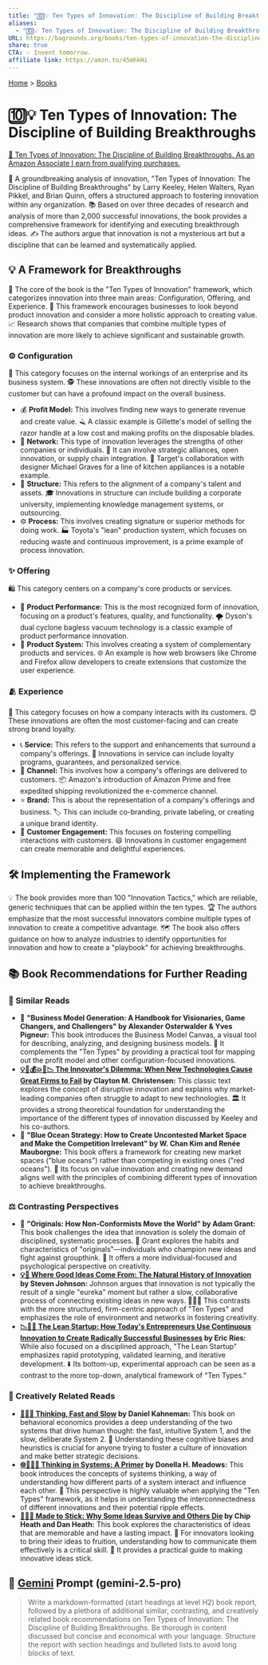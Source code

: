 ```yaml
---
title: "🔟💡 Ten Types of Innovation: The Discipline of Building Breakthroughs"
aliases:
  - "🔟💡 Ten Types of Innovation: The Discipline of Building Breakthroughs"
URL: https://bagrounds.org/books/ten-types-of-innovation-the-discipline-of-building-breakthroughs
share: true
CTA: 💡 Invent tomorrow.
affiliate link: https://amzn.to/45mhkHi
---
```

[Home](../index.md) > [Books](./index.md)  
# 🔟💡 Ten Types of Innovation: The Discipline of Building Breakthroughs  
[🛒 Ten Types of Innovation: The Discipline of Building Breakthroughs. As an Amazon Associate I earn from qualifying purchases.](https://amzn.to/45mhkHi)  
  
🚀 A groundbreaking analysis of innovation, "Ten Types of Innovation: The Discipline of Building Breakthroughs" by Larry Keeley, Helen Walters, Ryan Pikkel, and Brian Quinn, offers a structured approach to fostering innovation within any organization. 📚 Based on over three decades of research and analysis of more than 2,000 successful innovations, the book provides a comprehensive framework for identifying and executing breakthrough ideas. ✍️ The authors argue that innovation is not a mysterious art but a discipline that can be learned and systematically applied.  
  
## 💡 A Framework for Breakthroughs  
  
🧠 The core of the book is the "Ten Types of Innovation" framework, which categorizes innovation into three main areas: Configuration, Offering, and Experience. 🏢 This framework encourages businesses to look beyond product innovation and consider a more holistic approach to creating value. 📈 Research shows that companies that combine multiple types of innovation are more likely to achieve significant and sustainable growth.  
  
### ⚙️ Configuration  
  
🏢 This category focuses on the internal workings of an enterprise and its business system. 🕵️ These innovations are often not directly visible to the customer but can have a profound impact on the overall business.  
  
* 💰 **Profit Model:** This involves finding new ways to generate revenue and create value. 🪒 A classic example is Gillette's model of selling the razor handle at a low cost and making profits on the disposable blades.  
* 🤝 **Network:** This type of innovation leverages the strengths of other companies or individuals. 🔗 It can involve strategic alliances, open innovation, or supply chain integration. 🎯 Target's collaboration with designer Michael Graves for a line of kitchen appliances is a notable example.  
* 🏢 **Structure:** This refers to the alignment of a company's talent and assets. 🎓 Innovations in structure can include building a corporate university, implementing knowledge management systems, or outsourcing.  
* ⚙️ **Process:** This involves creating signature or superior methods for doing work. 🏭 Toyota's "lean" production system, which focuses on reducing waste and continuous improvement, is a prime example of process innovation.  
  
### ✨ Offering  
  
🛍️ This category centers on a company's core products or services.  
  
* 💪 **Product Performance:** This is the most recognized form of innovation, focusing on a product's features, quality, and functionality. 🌪️ Dyson's dual cyclone bagless vacuum technology is a classic example of product performance innovation.  
* 🧩 **Product System:** This involves creating a system of complementary products and services. 🌐 An example is how web browsers like Chrome and Firefox allow developers to create extensions that customize the user experience.  
  
### 🫂 Experience  
  
🤝 This category focuses on how a company interacts with its customers. 😊 These innovations are often the most customer-facing and can create strong brand loyalty.  
  
* 📞 **Service:** This refers to the support and enhancements that surround a company's offerings. 🎁 Innovations in service can include loyalty programs, guarantees, and personalized service.  
* 🚚 **Channel:** This involves how a company's offerings are delivered to customers. 📦 Amazon's introduction of Amazon Prime and free expedited shipping revolutionized the e-commerce channel.  
* ⭐ **Brand:** This is about the representation of a company's offerings and business. 🏷️ This can include co-branding, private labeling, or creating a unique brand identity.  
* 💖 **Customer Engagement:** This focuses on fostering compelling interactions with customers. 😄 Innovations in customer engagement can create memorable and delightful experiences.  
  
## 🛠️ Implementing the Framework  
  
💡 The book provides more than 100 "Innovation Tactics," which are reliable, generic techniques that can be applied within the ten types. 🏆 The authors emphasize that the most successful innovators combine multiple types of innovation to create a competitive advantage. 🗺️ The book also offers guidance on how to analyze industries to identify opportunities for innovation and how to create a "playbook" for achieving breakthroughs.  
  
## 📚 Book Recommendations for Further Reading  
  
### 📖 Similar Reads  
  
* 🎨 **"Business Model Generation: A Handbook for Visionaries, Game Changers, and Challengers" by Alexander Osterwalder & Yves Pigneur:** This book introduces the Business Model Canvas, a visual tool for describing, analyzing, and designing business models. 🧩 It complements the "Ten Types" by providing a practical tool for mapping out the profit model and other configuration-focused innovations.  
* **[💡🤖💰💥🏢📉 The Innovator's Dilemma: When New Technologies Cause Great Firms to Fail](./the-innovators-dilemma.md) by Clayton M. Christensen:** This classic text explores the concept of disruptive innovation and explains why market-leading companies often struggle to adapt to new technologies. 🏛️ It provides a strong theoretical foundation for understanding the importance of the different types of innovation discussed by Keeley and his co-authors.  
* 🌊 **"Blue Ocean Strategy: How to Create Uncontested Market Space and Make the Competition Irrelevant" by W. Chan Kim and Renée Mauborgne:** This book offers a framework for creating new market spaces ("blue oceans") rather than competing in existing ones ("red oceans"). 💎 Its focus on value innovation and creating new demand aligns well with the principles of combining different types of innovation to achieve breakthroughs.  
  
### ⚖️ Contrasting Perspectives  
  
* 🌟 **"Originals: How Non-Conformists Move the World" by Adam Grant:** This book challenges the idea that innovation is solely the domain of disciplined, systematic processes. 🦸 Grant explores the habits and characteristics of "originals"—individuals who champion new ideas and fight against groupthink. 👤 It offers a more individual-focused and psychological perspective on creativity.  
* **[💡📜 Where Good Ideas Come From: The Natural History of Innovation](./where-good-ideas-come-from-the-natural-history-of-innovation.md) by Steven Johnson:** Johnson argues that innovation is not typically the result of a single "eureka" moment but rather a slow, collaborative process of connecting existing ideas in new ways. 🧑‍🤝‍🧑 This contrasts with the more structured, firm-centric approach of "Ten Types" and emphasizes the role of environment and networks in fostering creativity.  
* **[📉🧪🚀 The Lean Startup: How Today's Entrepreneurs Use Continuous Innovation to Create Radically Successful Businesses](./the-lean-startup.md) by Eric Ries:** While also focused on a disciplined approach, "The Lean Startup" emphasizes rapid prototyping, validated learning, and iterative development. ⬇️ Its bottom-up, experimental approach can be seen as a contrast to the more top-down, analytical framework of "Ten Types."  
  
### 🎨 Creatively Related Reads  
  
* **[🤔🐇🐢 Thinking, Fast and Slow](./thinking-fast-and-slow.md) by Daniel Kahneman:** This book on behavioral economics provides a deep understanding of the two systems that drive human thought: the fast, intuitive System 1, and the slow, deliberate System 2. 🧐 Understanding these cognitive biases and heuristics is crucial for anyone trying to foster a culture of innovation and make better strategic decisions.  
* **[🌐🔗🧠📖 Thinking in Systems: A Primer](./thinking-in-systems.md) by Donella H. Meadows:** This book introduces the concepts of systems thinking, a way of understanding how different parts of a system interact and influence each other. 🔗 This perspective is highly valuable when applying the "Ten Types" framework, as it helps in understanding the interconnectedness of different innovations and their potential ripple effects.  
* **[🧠🌱💀 Made to Stick: Why Some Ideas Survive and Others Die](./made-to-stick.md) by Chip Heath and Dan Heath:** This book explores the characteristics of ideas that are memorable and have a lasting impact. 📣 For innovators looking to bring their ideas to fruition, understanding how to communicate them effectively is a critical skill. 📝 It provides a practical guide to making innovative ideas stick.  
  
## 💬 [Gemini](../software/gemini.md) Prompt (gemini-2.5-pro)  
> Write a markdown-formatted (start headings at level H2) book report, followed by a plethora of additional similar, contrasting, and creatively related book recommendations on Ten Types of Innovation: The Discipline of Building Breakthroughs. Be thorough in content discussed but concise and economical with your language. Structure the report with section headings and bulleted lists to avoid long blocks of text.